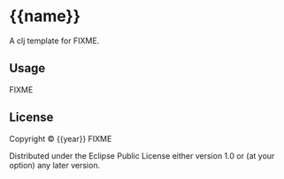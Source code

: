 # {{name}}

A clj template for FIXME.

## Usage

FIXME

## License

Copyright © {{year}} FIXME

Distributed under the Eclipse Public License either version 1.0 or (at
your option) any later version.
